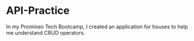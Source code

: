 # API-Practice
In my Promineo Tech Bootcamp, I created an application for houses to help me understand CRUD operators. 
